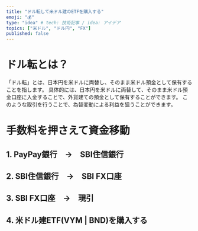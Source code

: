 ```yaml
---
title: "ドル転して米ドル建のETFを購入する"
emoji: "💰"
type: "idea" # tech: 技術記事 / idea: アイデア
topics: ["米ドル", "ドル円", "FX"]
published: false
---
```


# ドル転とは？
「ドル転」とは、日本円を米ドルに両替し、そのまま米ドル預金として保有することを指します。
具体的には、日本円を米ドルに両替して、そのまま米ドル預金口座に入金することで、外貨建ての預金として保有することができます。
このような取引を行うことで、為替変動による利益を狙うことができます。

# 手数料を押さえて資金移動
## 1. PayPay銀行　→　SBI住信銀行
## 2. SBI住信銀行　→　SBI FX口座
## 3. SBI FX口座　→　現引
## 4. 米ドル建ETF(VYM | BND)を購入する
